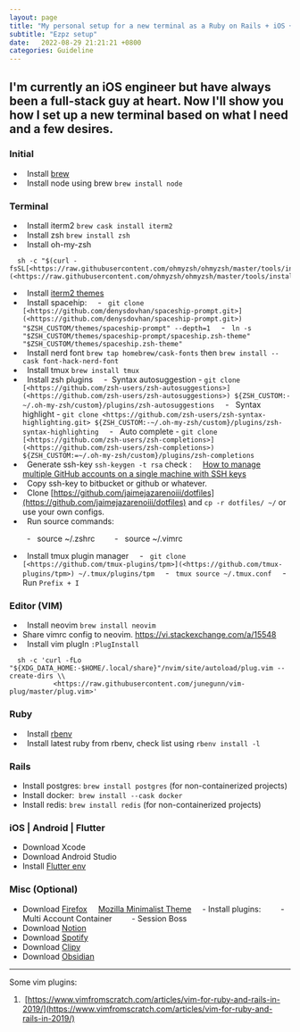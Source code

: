 ```yaml
---
layout: page
title: "My personal setup for a new terminal as a Ruby on Rails + iOS + Flutter Engineer"
subtitle: "Ezpz setup"
date:   2022-08-29 21:21:21 +0800
categories: Guideline
---
```


I'm currently an iOS engineer but have always been a full-stack guy at heart. Now I'll show you how I set up a new terminal based on what I need and a few desires.
---
### Initial
-   Install [brew](https://brew.sh/)
-   Install node using brew `brew install node`

### Terminal
-   Install iterm2 `brew cask install iterm2`
-   Install zsh `brew install zsh`
-   Install oh-my-zsh 
```
  sh -c "$(curl -fsSL[<https://raw.githubusercontent.com/ohmyzsh/ohmyzsh/master/tools/install.sh>](<https://raw.githubusercontent.com/ohmyzsh/ohmyzsh/master/tools/install.sh>))"
```
-   Install [iterm2 themes](https://github.com/mbadolato/iTerm2-Color-Schemes)
-   Install spacehip:
    -   `git clone [<https://github.com/denysdovhan/spaceship-prompt.git>](<https://github.com/denysdovhan/spaceship-prompt.git>) "$ZSH_CUSTOM/themes/spaceship-prompt" --depth=1`
    -   `ln -s "$ZSH_CUSTOM/themes/spaceship-prompt/spaceship.zsh-theme" "$ZSH_CUSTOM/themes/spaceship.zsh-theme"`
-   Install nerd font `brew tap homebrew/cask-fonts` then `brew install --cask font-hack-nerd-font`
-   Install tmux `brew install tmux`
-   Install zsh plugins
    -  Syntax autosuggestion - `git clone [<https://github.com/zsh-users/zsh-autosuggestions>](<https://github.com/zsh-users/zsh-autosuggestions>) ${ZSH_CUSTOM:-~/.oh-my-zsh/custom}/plugins/zsh-autosuggestions`
    -   Syntax highlight - `git clone <https://github.com/zsh-users/zsh-syntax-highlighting.git> ${ZSH_CUSTOM:-~/.oh-my-zsh/custom}/plugins/zsh-syntax-highlighting`
    -   Auto complete - `git clone [<https://github.com/zsh-users/zsh-completions>](<https://github.com/zsh-users/zsh-completions>) ${ZSH_CUSTOM:=~/.oh-my-zsh/custom}/plugins/zsh-completions`
-   Generate ssh-key `ssh-keygen -t rsa` check :
    [How to manage multiple GitHub accounts on a single machine with SSH keys](https://www.freecodecamp.org/news/manage-multiple-github-accounts-the-ssh-way-2dadc30ccaca/)
-   Copy ssh-key to bitbucket or github or whatever.
-   Clone [](https://github.com/jaimejazarenoiii/dotfiles)[https://github.com/jaimejazarenoiii/dotfiles](https://github.com/jaimejazarenoiii/dotfiles) and `cp -r dotfiles/ ~/` or use your own configs.
-   Run source commands:

        -   source ~/.zshrc
        -   source ~/.vimrc

-   Install tmux plugin manager
    -   `git clone [<https://github.com/tmux-plugins/tpm>](<https://github.com/tmux-plugins/tpm>) ~/.tmux/plugins/tpm`
    -   `tmux source ~/.tmux.conf`
    -   Run `Prefix + I`

### Editor (VIM)
-   Install neovim `brew install neovim`
- Share vimrc config to neovim. https://vi.stackexchange.com/a/15548
-   Install vim plugIn `:PlugInstall`
```
  sh -c 'curl -fLo "${XDG_DATA_HOME:-$HOME/.local/share}"/nvim/site/autoload/plug.vim --create-dirs \\
           <https://raw.githubusercontent.com/junegunn/vim-plug/master/plug.vim>'
```

### Ruby
-   Install [rbenv](https://github.com/rbenv/rbenv)
-   Install latest ruby from rbenv, check list using `rbenv install -l`

### Rails
- Install postgres: `brew install postgres` (for non-containerized projects) 
- Install docker:  `brew install --cask docker`
- Install redis: `brew install redis` (for non-containerized projects)

### iOS | Android | Flutter
- Download Xcode
- Download Android Studio
- Install [Flutter env](https://docs.flutter.dev/get-started/install/macos)

### Misc (Optional)
- Download [Firefox](https://www.mozilla.org/en-US/firefox/new/)
    [Mozilla Minimalist Theme](https://www.notion.so/Mozilla-Minimalist-Theme-9e495ec54b4d4d6f892d59604e0a61d5)
    - Install plugins:
        - Multi Account Container
        - Session Boss
- Download [Notion](https://www.notion.so/desktop)
- Download [Spotify](https://www.spotify.com/download/mac/)
- Download [Clipy](https://clipy-app.com/)
- Download [Obsidian](https://obsidian.md/download)

---

Some vim plugins: 
1.  [](https://www.vimfromscratch.com/articles/vim-for-ruby-and-rails-in-2019/)[https://www.vimfromscratch.com/articles/vim-for-ruby-and-rails-in-2019/](https://www.vimfromscratch.com/articles/vim-for-ruby-and-rails-in-2019/)
